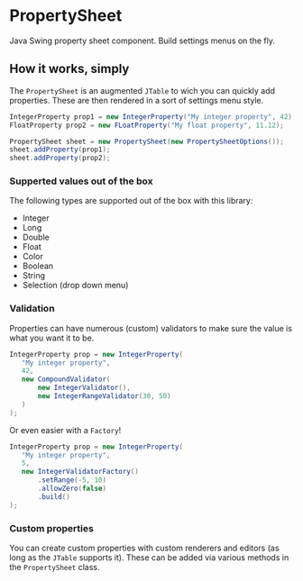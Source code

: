 # PropertySheet
Java Swing property sheet component. Build settings menus on the fly.

## How it works, simply
The `PropertySheet` is an augmented `JTable` to wich you can quickly add properties. These are then rendered in a sort of settings menu style.  
```java
IntegerProperty prop1 = new IntegerProperty("My integer property", 42);
FloatProperty prop2 = new FLoatProperty("My float property", 11.12);

PropertySheet sheet = new PropertySheet(new PropertySheetOptions());
sheet.addProperty(prop1);
sheet.addProperty(prop2);
```
### Supperted values out of the box
The following types are supported out of the box with this library:
- Integer
- Long
- Double
- Float
- Color
- Boolean
- String
- Selection (drop down menu)

### Validation
Properties can have numerous (custom) validators to make sure the value is what you want it to be. 
```java
IntegerProperty prop = new IntegerProperty(
   "My integer property",
   42,
   new CompoundValidator(
       new IntegerValidator(),
       new IntegerRangeValidator(30, 50)
   )
);
```
Or even easier with a `Factory`!
```java
IntegerProperty prop = new IntegerProperty(
   "My integer property",
   5,
   new IntegerValidatorFactory()
       .setRange(-5, 10)
       .allowZero(false)
       .build()
);
```
### Custom properties
You can create custom properties with custom renderers and editors (as long as the `JTable` supports it). These can be added via various methods in the `PropertySheet` class. 
